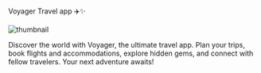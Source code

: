Voyager Travel app ✈️✨

![thumbnail](https://github.com/user-attachments/assets/f53cf683-abc9-4d4b-8fbb-d4ad6fff088e)

Discover the world with Voyager, the ultimate travel app. Plan your trips, book flights and accommodations, explore hidden gems, and connect with fellow travelers. Your next adventure awaits!

